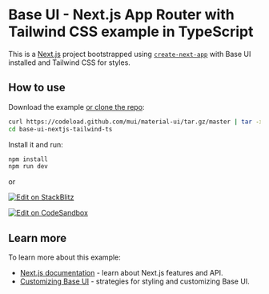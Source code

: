 # Base UI - Next.js App Router with Tailwind CSS example in TypeScript

This is a [Next.js](https://nextjs.org/) project bootstrapped using [`create-next-app`](https://github.com/vercel/next.js/tree/HEAD/packages/create-next-app) with Base UI installed and Tailwind CSS for styles.

## How to use

Download the example [or clone the repo](https://github.com/mui/material-ui):

<!-- #default-branch-switch -->

```bash
curl https://codeload.github.com/mui/material-ui/tar.gz/master | tar -xz --strip=2 material-ui-master/examples/base-ui-nextjs-tailwind-ts
cd base-ui-nextjs-tailwind-ts
```

Install it and run:

```bash
npm install
npm run dev
```

or

<!-- #default-branch-switch -->

[![Edit on StackBlitz](https://developer.stackblitz.com/img/open_in_stackblitz.svg)](https://stackblitz.com/github/mui/material-ui/tree/master/examples/base-ui-nextjs-tailwind-ts)

[![Edit on CodeSandbox](https://codesandbox.io/static/img/play-codesandbox.svg)](https://codesandbox.io/p/sandbox/github/mui/material-ui/tree/master/examples/base-ui-nextjs-tailwind-ts)

## Learn more

To learn more about this example:

- [Next.js documentation](https://nextjs.org/docs) - learn about Next.js features and API.
- [Customizing Base UI](https://v5.mui.com/base-ui/getting-started/customization/) - strategies for styling and customizing Base UI.
